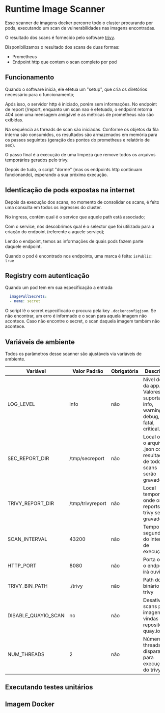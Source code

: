 # Runtime Image Scanner
Esse scanner de imagens docker percorre todo o cluster procurando por pods, executando um scan de vulnerabilidades nas
imagens encontradas.

O resultado dos scans é fornecido pelo software [trivy](https://github.com/aquasecurity/trivy).

Disponibilizamos o resultado dos scans de duas formas:
- Prometheus
- Endpoint http que contem o scan completo por pod

## Funcionamento
Quando o software inicia, ele efetua um "setup", que cria os diretórios necessário para o funcionamento;

Após isso, o servidor http é iniciado, porém sem informações. No endpoint de report (/report, 
enquanto um scan nao é efetuado, o endpoint retorna 404 com uma mensagem amigável e as métricas de prometheus não são exibidas.

Na sequência as threads de scan são iniciadas. Conforme os objetos da fila interna são consumidos, os resultados são 
armazenados em memória para os passos seguintes (geração dos pontos do prometheus e relatório de sec).

O passo final é a execução de uma limpeza que remove todos os arquivos temporários gerados pelo trivy.

Depois de tudo, o script "dorme" (mas os endpoints http continuam funcionando), esperando a sua próxima execução.

## Identicação de pods expostas na internet
Depois da execução dos scans, no momento de consolidar os scans, é feito uma consulta em todos os ingresses do cluster.

No ingress, contém qual é o service que aquele path está associado;

Com o service, nós descobrimos qual é o selector que foi utilizado para a criação do endpoint (referente a aquele serviço);

Lendo o endpoint, temos as informações de quais pods fazem parte daquele endpoint.

Quando o pod é encontrado nos endpoints, uma marca é feita: `isPublic: true` 

## Registry com autenticação
Quando um pod tem em sua especificação a entrada
```yaml
  imagePullSecrets:
  - name: secret
```
O script lê o secret especificado e procura pela key `.dockerconfigjson`. Se não encontrar, um erro é informado e o 
scan para aquela imagem não acontece.
Caso não encontre o secret, o scan daquela imagem também não acontece.


## Variáveis de ambiente
Todos os parâmetros desse scanner são ajustáveis via variáveis de ambiente.

|Variável|Valor Padrão|Obrigatória|Descrição|
|---|---|---|---|
|LOG_LEVEL|info|não|Nível de log da app. Valores suportados: info, warning, debug, fatal, critical.|
|SEC_REPORT_DIR|/tmp/secreport|não|Local onde o arquivo .json com o resultado de todos os scans serão gravados|
|TRIVY_REPORT_DIR|/tmp/trivyreport|não|Local temporário onde os reports do trivy serão gravados|
|SCAN_INTERVAL|43200|não|Tempo em segundos do intervalo de execução|
|HTTP_PORT|8080|não|Porta onde o endpoint irá ouvir|
|TRIVY_BIN_PATH|./trivy|não|Path do binário do trivy|
|DISABLE_QUAYIO_SCAN|no|não|Desativa scans para imagens vindas do repositório quay.io|
|NUM_THREADS|2|não|Número de threads disparadas para execução do trivy|

## Executando testes unitários

## Imagem Docker